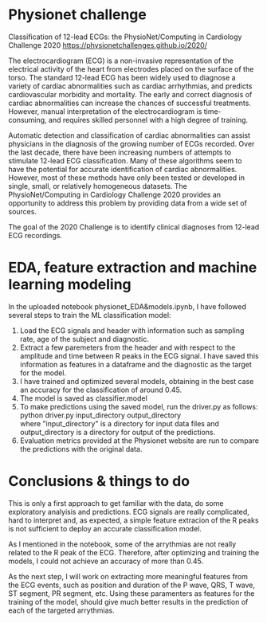 # Physionet challenge

Classification of 12-lead ECGs: the PhysioNet/Computing in Cardiology Challenge 2020
https://physionetchallenges.github.io/2020/

The electrocardiogram (ECG) is a non-invasive representation of the electrical activity of the heart from electrodes placed on the surface of the torso. The standard 12-lead ECG has been widely used to diagnose a variety of cardiac abnormalities such as cardiac arrhythmias, and predicts cardiovascular morbidity and mortality. The early and correct diagnosis of cardiac abnormalities can increase the chances of successful treatments. However, manual interpretation of the electrocardiogram is time-consuming, and requires skilled personnel with a high degree of training.

Automatic detection and classification of cardiac abnormalities can assist physicians in the diagnosis of the growing number of ECGs recorded. Over the last decade, there have been increasing numbers of attempts to stimulate 12-lead ECG classification. Many of these algorithms seem to have the potential for accurate identification of cardiac abnormalities. However, most of these methods have only been tested or developed in single, small, or relatively homogeneous datasets. The PhysioNet/Computing in Cardiology Challenge 2020 provides an opportunity to address this problem by providing data from a wide set of sources.

The goal of the 2020 Challenge is to identify clinical diagnoses from 12-lead ECG recordings.

# EDA, feature extraction and machine learning modeling

In the uploaded notebook physionet_EDA&models.ipynb, I have followed several steps to train the ML classification model:

1. Load the ECG signals and header with information such as sampling rate, age of the subject and diagnostic.
2. Extract a few paremeters from the header and with respect to the amplitude and time between R peaks in the ECG signal. I have saved this information as features in a dataframe and the diagnostic as the target for the model.
3. I have trained and optimized several models, obtaining in the best case an accuracy for the classification of around 0.45.
4. The model is saved as classifier.model
5. To make predictions using the saved model, run the driver.py as follows: <br />
      python driver.py input_directory output_directory <br />
  where "input_directory" is a directory for input data files and output_directory is a directory for output of the predictions.
6. Evaluation metrics provided at the Physionet website are run to compare the predictions with the original data.
  
  # Conclusions & things to do
  
This is only a first approach to get familiar with the data, do some exploratory analyisis and predictions. ECG signals are really complicated, hard to interpret and, as expected, a simple feature extracion of the R peaks is not sufficient to deploy an accurate classification model.

As I mentioned in the notebook, some of the arrythmias are not really related to the R peak of the ECG. Therefore, after optimizing and training the models, I could not achieve an accuracy of more than 0.45. 

As the next step, I will work on extracting more meaningful features from the ECG events, such as position and duration of the P wave, QRS, T wave, ST segment, PR segment, etc. Using these paramenters as features for the training of the model, should give much better results in the prediction of each of the targeted arrythmias.
